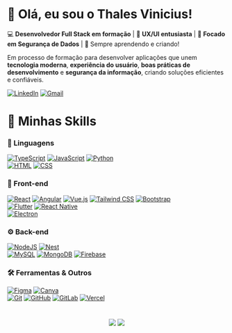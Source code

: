 # 👋 Olá, eu sou o Thales Vinicius!

💻 **Desenvolvedor Full Stack em formação** | 🎨 **UX/UI entusiasta** | 🔐 **Focado em Segurança de Dados** | 🚀 Sempre aprendendo e criando! 

Em processo de formação para desenvolver aplicações que unem **tecnologia moderna**, **experiência do usuário**, **boas práticas de desenvolvimento** e **segurança da informação**, criando soluções eficientes e confiáveis.

[![LinkedIn](https://custom-icon-badges.demolab.com/badge/LinkedIn-0A66C2?logo=linkedin-white&logoColor=fff&style=for-the-badge)](https://www.linkedin.com/in/thales0vinicius)
[![Gmail](https://img.shields.io/badge/Gmail-D14836?logo=gmail&logoColor=white&style=for-the-badge)](https://mail.google.com/mail/?view=cm&fs=1&to=thales.vinicius.silveira@gmail.com)

# 🚀 Minhas Skills

### 🧠 Linguagens
[![TypeScript](https://img.shields.io/badge/TypeScript-3178C6?logo=typescript&logoColor=fff&style=for-the-badge)](#)
[![JavaScript](https://img.shields.io/badge/JavaScript-F7DF1E?logo=javascript&logoColor=000&style=for-the-badge)](#)
[![Python](https://img.shields.io/badge/Python-3776AB?logo=python&logoColor=fff&style=for-the-badge)](#)  
[![HTML](https://img.shields.io/badge/HTML-%23E34F26.svg?logo=html5&logoColor=white&style=for-the-badge)](#)
[![CSS](https://img.shields.io/badge/CSS-639?logo=css&logoColor=fff&style=for-the-badge)](#)

### 🎨 Front-end
[![React](https://img.shields.io/badge/React-%2320232a.svg?logo=react&logoColor=%2361DAFB&style=for-the-badge)](#)
[![Angular](https://img.shields.io/badge/Angular-%23DD0031.svg?logo=angular&logoColor=white&style=for-the-badge)](#)
[![Vue.js](https://img.shields.io/badge/Vue.js-4FC08D?logo=vuedotjs&logoColor=fff&style=for-the-badge)](#)
[![Tailwind CSS](https://img.shields.io/badge/Tailwind%20CSS-%2338B2AC.svg?logo=tailwind-css&logoColor=white&style=for-the-badge)](#)
[![Bootstrap](https://img.shields.io/badge/Bootstrap-7952B3?logo=bootstrap&logoColor=fff&style=for-the-badge)](#)  
[![Flutter](https://img.shields.io/badge/Flutter-02569B?logo=flutter&logoColor=fff&style=for-the-badge)](#)
[![React Native](https://img.shields.io/badge/React_Native-%2320232a.svg?logo=react&logoColor=%2361DAFB&style=for-the-badge)](#)  
[![Electron](https://img.shields.io/badge/Electron-2B2E3A?logo=electron&logoColor=fff&style=for-the-badge)](#)

### ⚙️ Back-end
[![NodeJS](https://img.shields.io/badge/Node.js-6DA55F?logo=node.js&logoColor=white&style=for-the-badge)](#)
[![Nest](https://img.shields.io/badge/Nest.js-%23E0234E.svg?logo=nestjs&logoColor=white&style=for-the-badge)](#)   
[![MySQL](https://img.shields.io/badge/MySQL-4479A1?logo=mysql&logoColor=fff&style=for-the-badge)](#)
[![MongoDB](https://img.shields.io/badge/MongoDB-%234ea94b.svg?logo=mongodb&logoColor=white&style=for-the-badge)](#) 
[![Firebase](https://img.shields.io/badge/Firebase-039BE5?logo=Firebase&logoColor=white&style=for-the-badge)](#)

### 🛠️ Ferramentas & Outros
[![Figma](https://img.shields.io/badge/Figma-F24E1E?logo=figma&logoColor=white&style=for-the-badge)](#)
[![Canva](https://img.shields.io/badge/Canva-%2300C4CC.svg?&logo=Canva&logoColor=white&style=for-the-badge)](#)  
[![Git](https://img.shields.io/badge/Git-F05032?logo=git&logoColor=fff&style=for-the-badge)](#)
[![GitHub](https://img.shields.io/badge/GitHub-%23121011.svg?logo=github&logoColor=white&style=for-the-badge)](#)
[![GitLab](https://img.shields.io/badge/GitLab-FC6D26?logo=gitlab&logoColor=fff&style=for-the-badge)](#)
[![Vercel](https://img.shields.io/badge/Vercel-%23000000.svg?logo=vercel&logoColor=white&style=for-the-badge)](#)

#

<div align="center">
  <img src="https://github-readme-stats.vercel.app/api?username=thales0vinicius&rank_icon=github&show_icons=true&theme=default&hide_title=true&hide_rank=false&card_width=400" />
  <img src="https://github-readme-stats.vercel.app/api/top-langs/?username=thales0vinicius&layout=compact&theme=default&card_width=400" />
</div>

#
